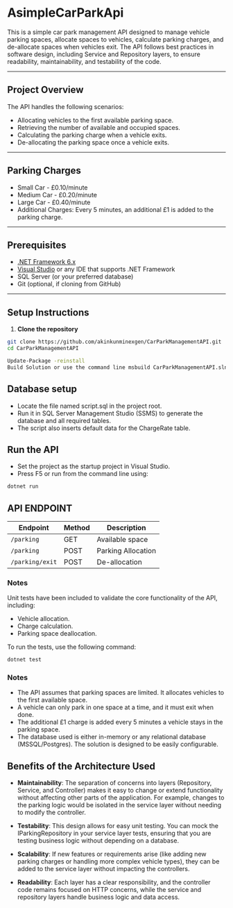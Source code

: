 

# AsimpleCarParkApi

This is a simple car park management API designed to manage vehicle parking spaces, allocate spaces to vehicles, calculate parking charges, and de-allocate spaces when vehicles exit. The API follows best practices in software design, including Service and Repository layers, to ensure readability, maintainability, and testability of the code. 

---
## Project Overview
The API handles the following scenarios:
- Allocating vehicles to the first available parking space.
- Retrieving the number of available and occupied spaces.
- Calculating the parking charge when a vehicle exits.
- De-allocating the parking space once a vehicle exits.
---

## Parking Charges
- Small Car - £0.10/minute
- Medium Car - £0.20/minute
- Large Car - £0.40/minute
- Additional Charges: Every 5 minutes, an additional £1 is added to the parking charge.

---
## Prerequisites

- [.NET Framework 6.x](https://dotnet.microsoft.com/en-us/download/dotnet-framework)  
- [Visual Studio](https://visualstudio.microsoft.com/) or any IDE that supports .NET Framework  
- SQL Server (or your preferred database)  
- Git (optional, if cloning from GitHub)  

---

## Setup Instructions

1. **Clone the repository**

```bash
git clone https://github.com/akinkunminexgen/CarParkManagementAPI.git
cd CarParkManagementAPI

Update-Package -reinstall
Build Solution or use the command line msbuild CarParkManagementAPI.sln
```

## Database setup

- Locate the file named script.sql in the project root.
- Run it in SQL Server Management Studio (SSMS) to generate the database and all required tables.
- The script also inserts default data for the ChargeRate table.

## Run the API

- Set the project as the startup project in Visual Studio.
- Press F5 or run from the command line using:

```bash
dotnet run
```

## API ENDPOINT
| Endpoint             | Method | Description       |
| -------------------- | ------ | ----------------- |
| `/parking`           | GET    | Available space   |
| `/parking`           | POST   | Parking Allocation|
| `/parking/exit`      | POST    | De-allocation    |


### Notes
Unit tests have been included to validate the core functionality of the API, including:

- Vehicle allocation.
- Charge calculation.
- Parking space deallocation.

To run the tests, use the following command:
```bash
dotnet test
```

### Notes

- The API assumes that parking spaces are limited. It allocates vehicles to the first available space.
- A vehicle can only park in one space at a time, and it must exit when done.
- The additional £1 charge is added every 5 minutes a vehicle stays in the parking space.
- The database used is either in-memory or any relational database (MSSQL/Postgres). The solution is designed to be easily configurable.

## Benefits of the Architecture Used
- **Maintainability**: The separation of concerns into layers (Repository, Service, and Controller) makes it easy to change or extend functionality without affecting other parts of the application. For example, changes to the parking logic would be isolated in the service layer without needing to modify the controller.

- **Testability**: This design allows for easy unit testing. You can mock the IParkingRepository in your service layer tests, ensuring that you are testing business logic without depending on a database.

- **Scalability**: If new features or requirements arise (like adding new parking charges or handling more complex vehicle types), they can be added to the service layer without impacting the controllers.

- **Readability**: Each layer has a clear responsibility, and the controller code remains focused on HTTP concerns, while the service and repository layers handle business logic and data access.
